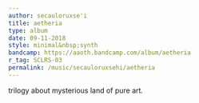 ```yaml
---
author: secauloruxse'i
title: aetheria
type: album
date: 09-11-2018
style: minimal&nbsp;synth
bandcamp: https://aaoth.bandcamp.com/album/aetheria
r_tag: SCLRS-03
permalink: /music/secauloruxsehi/aetheria
---
```


trilogy about mysterious land of pure art.
